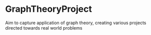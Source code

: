 # GraphTheoryProject
Aim to capture application of graph theory, creating various projects directed towards real world problems 
